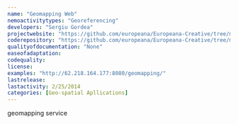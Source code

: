 ```yaml
---
name: "Geomapping Web"
nemoactivitytypes: "Georeferencing"
developers: "Sergiu Gordea"
projectwebsite: "https://github.com/europeana/Europeana-Creative/tree/master/geomapping-web"
coderepository: "https://github.com/europeana/Europeana-Creative/tree/master/geomapping-web"
qualityofdocumentation: "None"
easeofadaptation: 
codequality: 
license: 
examples: "http://62.218.164.177:8080/geomapping/"
lastrelease: 
lastactivity: 2/25/2014
categories: [Geo-spatial Apllications]
---
```

geomapping service
